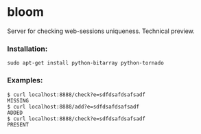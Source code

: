 bloom
=====

Server for checking web-sessions uniqueness. Technical preview.

### Installation:
`sudo apt-get install python-bitarray python-tornado`

### Examples:
```
$ curl localhost:8888/check?e=sdfdsafdsafsadf
MISSING
$ curl localhost:8888/add?e=sdfdsafdsafsadf
ADDED
$ curl localhost:8888/check?e=sdfdsafdsafsadf
PRESENT
```

